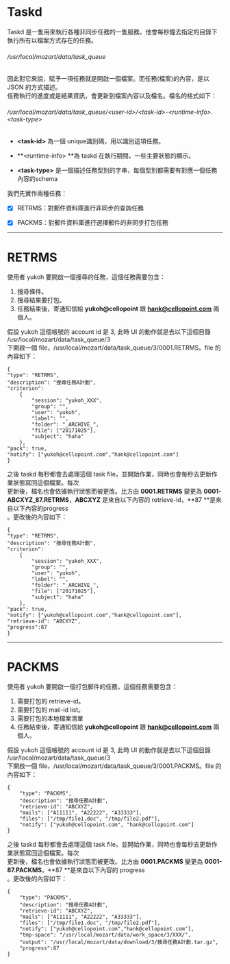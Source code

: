 # Taskd

Taskd 是一隻用來執行各種非同步任務的一隻服務。他會每秒鐘去指定的目錄下執行所有以檔案方式存在的任務。

###### /usr/local/mozart/data/task\_queue

因此對它來說，賦予一項任務就是開啟一個檔案。而任務\(檔案\)的內容，是以 JSON 的方式描述。  
任務執行的進度或是結果資訊，會更新到檔案內容以及檔名。檔名的格式如下：

###### /usr/local/mozart/data/task\_queue/&lt;user-id&gt;/&lt;task-id&gt;-&lt;runtime-info&gt;.&lt;task-type&gt;

* **&lt;task-id&gt;** 為一個 unique識別碼，用以識別這項任務。

* **&lt;runtime-info&gt; **為 taskd 在執行期間，一些主要狀態的顯示。

* **&lt;task-type&gt;** 是一個描述任務型別的字串，每個型別都需要有對應一個任務內容的schema

我們先實作兩種任務：

* [x] RETRMS：對郵件資料庫進行非同步的查詢任務

* [x] PACKMS：對郵件資料庫進行選擇郵件的非同步打包任務

---

# RETRMS

使用者 yukoh 要開啟一個搜尋的任務，這個任務需要包含：

1. 搜尋條件。
2. 搜尋結果要打包。
3. 任務結束後，寄通知信給 **yukoh@cellopoint** 跟 **hank@cellopoint.com** 兩個人。

假設 yukoh 這個帳號的 account id 是 3, 此時 UI 的動作就是去以下這個目錄 /usr/local/mozart/data/task\_queue/3  
 下開啟一個 file，/usr/local/mozart/data/task\_queue/3/0001.RETRMS。file 的內容如下：

```
{
"type": "RETRMS",
"description": "搜尋任務A計劃",
"criterion":
    {
        "session": "yukoh_XXX",
        "group": "",
        "user": "yukoh",
        "label": "",  
        "folder": "_ARCHIVE_",
        "file": ["20171025"],
        "subject": "haha"
    },
"pack": true,
"notify": ["yukoh@cellopoint.com","hank@cellopoint.com"]
}
```

之後 taskd 每秒都會去處理這個 task file，並開始作業，同時也會每秒去更新作業狀態寫回這個檔案。每次  
更新後，檔名也會依據執行狀態而被更改。比方由 **0001.RETRMS** 變更為 **0001-ABCXYZ\_87.RETRMS**，**ABCXYZ** 是來自以下內容的 retrieve-id，**87 **是來自以下內容的progress  
。更改後的內容如下：

```
{
"type": "RETRMS",
"description": "搜尋任務A計劃",
"criterion":
    {
        "session": "yukoh_XXX",
        "group": "",
        "user": "yukoh",
        "label": "",  
        "folder": "_ARCHIVE_",
        "file": ["20171025"],
        "subject": "haha"
    },
"pack": true,
"notify": ["yukoh@cellopoint.com","hank@cellopoint.com"],
"retrieve-id": "ABCXYZ",
"progress":87
}
```

---

# PACKMS

使用者 yukoh 要開啟一個打包郵件的任務，這個任務需要包含：

1. 需要打包的 retrieve-id。
2. 需要打包的 mail-id list。
3. 需要打包的本地檔案清單
4. 任務結束後，寄通知信給 **yukoh@cellopoint** 跟 **hank@cellopoint.com** 兩個人。

假設 yukoh 這個帳號的 account id 是 3, 此時 UI 的動作就是去以下這個目錄 /usr/local/mozart/data/task\_queue/3  
 下開啟一個 file，/usr/local/mozart/data/task\_queue/3/0001.PACKMS。file 的內容如下：

```
{
    "type": "PACKMS",
    "description": "搜尋任務A計劃",
    "retrieve-id": "ABCXYZ",
    "mails": ["A11111", "A22222", "A33333"],
    "files": ["/tmp/file1.doc", "/tmp/file2.pdf"],
    "notify": ["yukoh@cellopoint.com", "hank@cellopoint.com"]
}
```

之後 taskd 每秒都會去處理這個 task file，並開始作業，同時也會每秒去更新作業狀態寫回這個檔案。每次  
更新後，檔名也會依據執行狀態而被更改。比方由 **0001.PACKMS** 變更為 **0001-87.PACKMS**，**87 **是來自以下內容的 progress  
。更改後的內容如下：

```
{
    "type": "PACKMS",
    "description": "搜尋任務A計劃",
    "retrieve-id": "ABCXYZ",
    "mails": ["A11111", "A22222", "A33333"],
    "files": ["/tmp/file1.doc", "/tmp/file2.pdf"],
    "notify": ["yukoh@cellopoint.com","hank@cellopoint.com"],
    "tmp-space": "/usr/local/mozart/data/work_space/3/XXX/",
    "output": "/usr/local/mozart/data/download/3/搜尋任務A計劃.tar.gz",
    "progress":87
}
```



